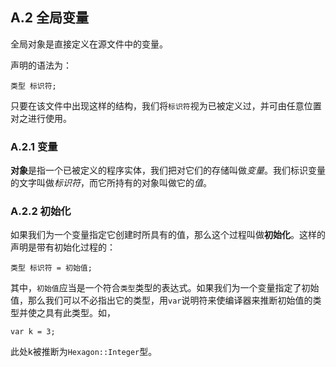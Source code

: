 ## A.2 全局变量

全局对象是直接定义在源文件中的变量。

声明的语法为：

``` 
类型 标识符;
```

只要在该文件中出现这样的结构，我们将`标识符`视为已被定义过，并可由任意位置对之进行使用。

### A.2.1 变量

**对象**是指一个已被定义的程序实体，我们把对它们的存储叫做*变量*。我们标识变量的文字叫做*标识符*，而它所持有的对象叫做它的*值*。

### A.2.2 初始化

如果我们为一个变量指定它创建时所具有的值，那么这个过程叫做**初始化**。这样的声明是带有初始化过程的：

``` 
类型 标识符 = 初始值;
```

其中，`初始值`应当是一个符合`类型`类型的表达式。如果我们为一个变量指定了初始值，那么我们可以不必指出它的类型，用`var`说明符来使编译器来推断初始值的类型并使之具有此类型。如，

``` 
var k = 3;
```

此处k被推断为`Hexagon::Integer`型。
